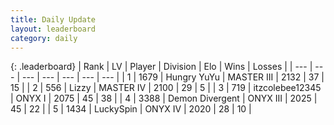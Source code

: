 ```yaml
---
title: Daily Update
layout: leaderboard
category: daily
---
```


{: .leaderboard}
| Rank | LV | Player | Division | Elo | Wins | Losses |
| --- | --- | --- | --- | --- | --- | --- |
| <span data-change="1">1</span> | 1679 | <span title="ID: 366840">Hungry YuYu</span> | MASTER III | <span data-change="98">2132</span> | <span data-change="15">37</span> | <span data-change="3">15</span> |
| <span data-change="-1">2</span> | 556 | <span title="ID: 44257">Lizzy</span> | MASTER IV | <span data-change="-13">2100</span> | <span data-change="1">29</span> | <span data-change="2">5</span> |
| <span data-change="63">3</span> | 719 | <span title="ID: 692745">itzcolebee12345</span> | ONYX I | <span data-change="275">2075</span> | <span data-change="36">45</span> | <span data-change="15">38</span> |
| <span data-change="5">4</span> | 3388 | <span title="ID: 370081">Demon Divergent</span> | ONYX III | <span data-change="57">2025</span> | <span data-change="14">45</span> | <span data-change="6">22</span> |
| <span data-change="41">5</span> | 1434 | <span title="ID: 498412">LuckySpin</span> | ONYX IV | <span data-change="176">2020</span> | <span data-change="21">28</span> | <span data-change="3">10</span> |
